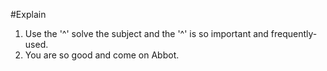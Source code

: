 #Explain
1. Use the '^' solve the subject and the '^' is so important and frequently-used.
2. You are so good and come on Abbot.